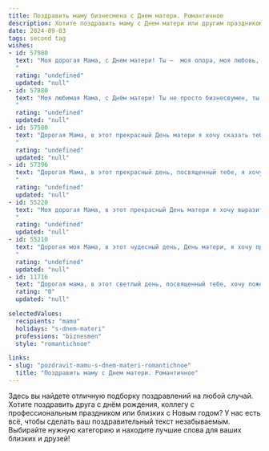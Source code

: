 ```yaml
---
title: Поздравить маму бизнесмена с Днем матери. Романтичное
description: Хотите поздравить маму с Днем матери или другим праздником? Наш ИИ создаст незабываемое поздравление, а вы обязательно выделитесь среди других.  
date: 2024-09-03
tags: second tag
wishes:
- id: 57980
  text: "Моя дорогая Мама, с Днем матери! Ты –  моя опора, моя любовь, мое вдохновение. Твоя забота и мудрость ведут меня по жизни, как светлая звезда в ночи. Спасибо тебе за все, за твою нежность, за твою веру в меня. Пусть в твоей жизни всегда будет счастье, гармония и любовь!
  "
  rating: "undefined"
  updated: "null"
- id: 57880
  text: "Моя любимая Мама, с Днём матери! Ты не просто бизнесвумен, ты — самая прекрасная женщина в моей жизни. Твоя сила, решительность и нежность вдохновляют меня каждый день. Спасибо тебе за всё, за твою любовь, заботу и веру в меня. Я люблю тебя больше всего на свете!
  "
  rating: "undefined"
  updated: "null"
- id: 57500
  text: "Дорогая Мама, в этот прекрасный День матери я хочу сказать тебе, что ты – моя самая большая ценность. Спасибо за твою любовь, заботу и бесконечную верность. Ты не только моя мама, но и мой главный вдохновитель, моя поддержка. Твой свет, как компас, ведет меня по жизни, помогая мне преодолевать все трудности. Пусть все в твоей жизни будет светло и красиво, как твоя душа. С праздником тебя, моя любимая Мама!
  "
  rating: "undefined"
  updated: "null"
- id: 57396
  text: "Дорогая Мама, в этот прекрасный день, посвященный тебе, я хочу сказать тебе, что ты — моя главная вдохновительница, моя муза, мой яркий пример. Спасибо тебе за любовь, заботу и веру в меня, даже когда я сам в себе сомневался. Пусть твой бизнес процветает, а жизнь наполнится счастьем и любовью! С праздником, моя дорогая!
  "
  rating: "undefined"
  updated: "null"
- id: 55220
  text: "Моя дорогая Мама, в этот прекрасный День матери я хочу выразить тебе безграничную любовь и благодарность! Твой бизнес-ум, целеустремленность и неутомимая энергия всегда вдохновляли меня. Но больше всего я ценю твою нежную заботу, теплоту твоего сердца и бесконечную веру в меня. Ты — моя самая большая поддержка, мой оплот и мой самый верный друг. С Днем матери!
  "
  rating: "undefined"
  updated: "null"
- id: 55210
  text: "Дорогая моя Мама, в этот чудесный день, День матери, я хочу признаться тебе в любви. Ты – моя опора, мой вдохновитель, мой компас в жизни. Твоя любовь – источник моей силы и мудрости. Спасибо за то, что ты всегда веришь в меня, даже когда я сам в себе сомневаюсь. Спасибо за твою заботу, тепло и нежность. Ты – мой самый главный бизнес-партнер, в мире которого царит любовь и гармония. Пусть твоя жизнь будет полна радости, благополучия и светлых надежд. С Днем матери!
  "
  rating: "undefined"
  updated: "null"
- id: 11716
  text: "Дорогая мама, в этот светлый день, посвященный тебе, хочу пожелать, чтобы твои бизнес-стратегии всегда были успешными, как и твои заботливые руки, которые воспитали меня. Пусть каждый твой шаг к вершинам успеха будет вдохновлен любовью и мудростью, которые ты так щедро дарила нам. С Днем Матери, мамочка! Ты – моя вечная опора и источник вдохновения."
  rating: "0"
  updated: "null"

selectedValues:
  recipients: "mamu"
  holidays: "s-dnem-materi"
  professions: "biznesmen"
  style: "romantichnoe"

links:
- slug: "pozdravit-mamu-s-dnem-materi-romantichnoe"
  title: "Поздравить маму с Днем матери. Романтичное"
---
```


Здесь вы найдете отличную подборку поздравлений на любой случай. 
Хотите поздравить друга с днём рождения, коллегу с профессиональным праздником или близких с Новым годом? У нас есть всё, чтобы сделать ваш поздравительный текст незабываемым. Выбирайте нужную категорию и находите лучшие слова для ваших близких и друзей!
